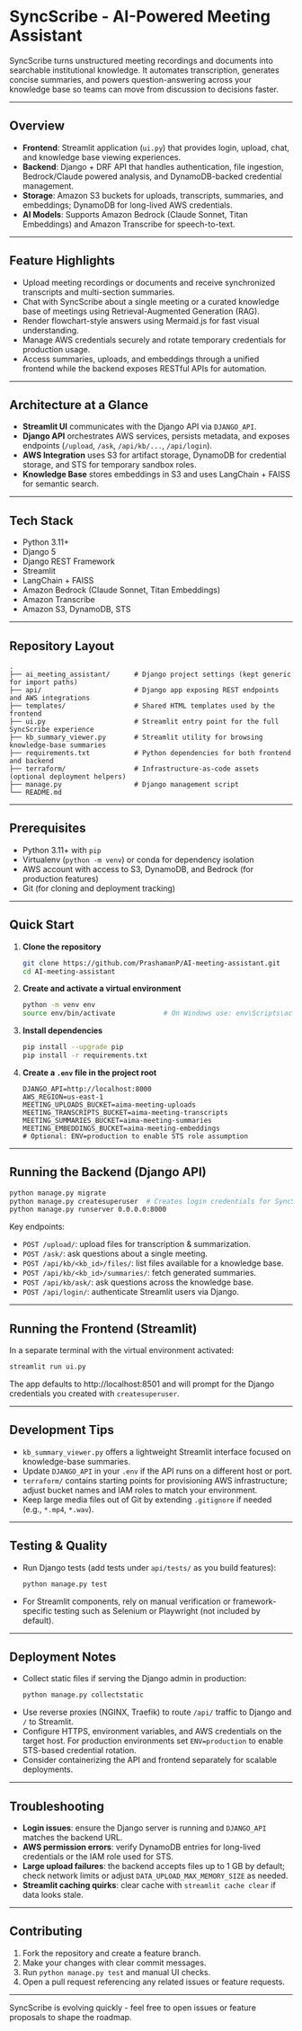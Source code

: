 # SyncScribe - AI-Powered Meeting Assistant

SyncScribe turns unstructured meeting recordings and documents into searchable institutional knowledge. It automates transcription, generates concise summaries, and powers question-answering across your knowledge base so teams can move from discussion to decisions faster.

---

## Overview
- **Frontend**: Streamlit application (`ui.py`) that provides login, upload, chat, and knowledge base viewing experiences.
- **Backend**: Django + DRF API that handles authentication, file ingestion, Bedrock/Claude powered analysis, and DynamoDB-backed credential management.
- **Storage**: Amazon S3 buckets for uploads, transcripts, summaries, and embeddings; DynamoDB for long-lived AWS credentials.
- **AI Models**: Supports Amazon Bedrock (Claude Sonnet, Titan Embeddings) and Amazon Transcribe for speech-to-text.

---

## Feature Highlights
- Upload meeting recordings or documents and receive synchronized transcripts and multi-section summaries.
- Chat with SyncScribe about a single meeting or a curated knowledge base of meetings using Retrieval-Augmented Generation (RAG).
- Render flowchart-style answers using Mermaid.js for fast visual understanding.
- Manage AWS credentials securely and rotate temporary credentials for production usage.
- Access summaries, uploads, and embeddings through a unified frontend while the backend exposes RESTful APIs for automation.

---

## Architecture at a Glance
- **Streamlit UI** communicates with the Django API via `DJANGO_API`.
- **Django API** orchestrates AWS services, persists metadata, and exposes endpoints (`/upload`, `/ask`, `/api/kb/...`, `/api/login`).
- **AWS Integration** uses S3 for artifact storage, DynamoDB for credential storage, and STS for temporary sandbox roles.
- **Knowledge Base** stores embeddings in S3 and uses LangChain + FAISS for semantic search.

---

## Tech Stack
- Python 3.11+
- Django 5
- Django REST Framework
- Streamlit
- LangChain + FAISS
- Amazon Bedrock (Claude Sonnet, Titan Embeddings)
- Amazon Transcribe
- Amazon S3, DynamoDB, STS

---

## Repository Layout
```text
.
├── ai_meeting_assistant/      # Django project settings (kept generic for import paths)
├── api/                       # Django app exposing REST endpoints and AWS integrations
├── templates/                 # Shared HTML templates used by the frontend
├── ui.py                      # Streamlit entry point for the full SyncScribe experience
├── kb_summary_viewer.py       # Streamlit utility for browsing knowledge-base summaries
├── requirements.txt           # Python dependencies for both frontend and backend
├── terraform/                 # Infrastructure-as-code assets (optional deployment helpers)
├── manage.py                  # Django management script
└── README.md
```

---

## Prerequisites
- Python 3.11+ with `pip`
- Virtualenv (`python -m venv`) or conda for dependency isolation
- AWS account with access to S3, DynamoDB, and Bedrock (for production features)
- Git (for cloning and deployment tracking)

---

## Quick Start
1. **Clone the repository**
   ```bash
   git clone https://github.com/PrashamanP/AI-meeting-assistant.git
   cd AI-meeting-assistant
   ```

2. **Create and activate a virtual environment**
   ```bash
   python -m venv env
   source env/bin/activate            # On Windows use: env\Scripts\activate
   ```

3. **Install dependencies**
   ```bash
   pip install --upgrade pip
   pip install -r requirements.txt
   ```

4. **Create a `.env` file in the project root**
   ```text
   DJANGO_API=http://localhost:8000
   AWS_REGION=us-east-1
   MEETING_UPLOADS_BUCKET=aima-meeting-uploads
   MEETING_TRANSCRIPTS_BUCKET=aima-meeting-transcripts
   MEETING_SUMMARIES_BUCKET=aima-meeting-summaries
   MEETING_EMBEDDINGS_BUCKET=aima-meeting-embeddings
   # Optional: ENV=production to enable STS role assumption
   ```

---

## Running the Backend (Django API)
```bash
python manage.py migrate
python manage.py createsuperuser  # Creates login credentials for SyncScribe
python manage.py runserver 0.0.0.0:8000
```

Key endpoints:
- `POST /upload/`: upload files for transcription & summarization.
- `POST /ask/`: ask questions about a single meeting.
- `POST /api/kb/<kb_id>/files/`: list files available for a knowledge base.
- `POST /api/kb/<kb_id>/summaries/`: fetch generated summaries.
- `POST /api/kb/ask/`: ask questions across the knowledge base.
- `POST /api/login/`: authenticate Streamlit users via Django.

---

## Running the Frontend (Streamlit)
In a separate terminal with the virtual environment activated:
```bash
streamlit run ui.py
```

The app defaults to http://localhost:8501 and will prompt for the Django credentials you created with `createsuperuser`.

---

## Development Tips
- `kb_summary_viewer.py` offers a lightweight Streamlit interface focused on knowledge-base summaries.
- Update `DJANGO_API` in your `.env` if the API runs on a different host or port.
- `terraform/` contains starting points for provisioning AWS infrastructure; adjust bucket names and IAM roles to match your environment.
- Keep large media files out of Git by extending `.gitignore` if needed (e.g., `*.mp4`, `*.wav`).

---

## Testing & Quality
- Run Django tests (add tests under `api/tests/` as you build features):
  ```bash
  python manage.py test
  ```
- For Streamlit components, rely on manual verification or framework-specific testing such as Selenium or Playwright (not included by default).

---

## Deployment Notes
- Collect static files if serving the Django admin in production:
  ```bash
  python manage.py collectstatic
  ```
- Use reverse proxies (NGINX, Traefik) to route `/api/` traffic to Django and `/` to Streamlit.
- Configure HTTPS, environment variables, and AWS credentials on the target host. For production environments set `ENV=production` to enable STS-based credential rotation.
- Consider containerizing the API and frontend separately for scalable deployments.

---

## Troubleshooting
- **Login issues**: ensure the Django server is running and `DJANGO_API` matches the backend URL.
- **AWS permission errors**: verify DynamoDB entries for long-lived credentials or the IAM role used for STS.
- **Large upload failures**: the backend accepts files up to 1 GB by default; check network limits or adjust `DATA_UPLOAD_MAX_MEMORY_SIZE` as needed.
- **Streamlit caching quirks**: clear cache with `streamlit cache clear` if data looks stale.

---

## Contributing
1. Fork the repository and create a feature branch.
2. Make your changes with clear commit messages.
3. Run `python manage.py test` and manual UI checks.
4. Open a pull request referencing any related issues or feature requests.

---

SyncScribe is evolving quickly - feel free to open issues or feature proposals to shape the roadmap.
